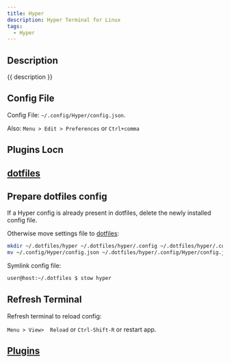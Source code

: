 ```yaml
---
title: Hyper
description: Hyper Terminal for Linux
tags: 
  - Hyper
---
```


## Description

{{ description }}

## Config File

Config File: `~/.config/Hyper/config.json`.  

Also: `Menu > Edit > Preferences` or `Ctrl+comma`

## Plugins Locn

## [dotfiles](../../../dev/projects/dotfiles/index.md)

## Prepare dotfiles config

If a Hyper config is already present in dotfiles, delete the newly installed config file.

Otherwise move settings file to [dotfiles](../../../dev/projects/dotfiles/index.md):

```bash
mkdir ~/.dotfiles/hyper ~/.dotfiles/hyper/.config ~/.dotfiles/hyper/.config/Hyper
mv ~/.config/Hyper/config.json ~/.dotfiles/hyper/.config/Hyper/config.json
```

Symlink config file:

```bash
user@host:~/.dotfiles $ stow hyper
```

## Refresh Terminal

Refresh terminal to reload config:

 `Menu > View>  Reload` or `Ctrl-Shift-R` or restart app.

## [Plugins](plugins.md)

